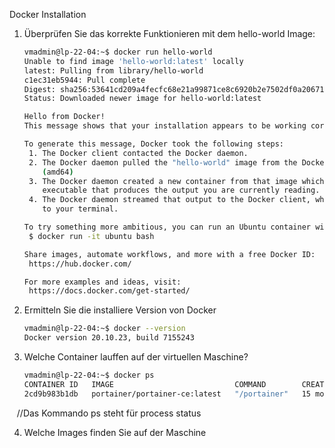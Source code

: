 Docker Installation



1. Überprüfen Sie das korrekte Funktionieren mit dem hello-world Image:
   
   ```bash
   vmadmin@lp-22-04:~$ docker run hello-world
   Unable to find image 'hello-world:latest' locally
   latest: Pulling from library/hello-world
   c1ec31eb5944: Pull complete 
   Digest: sha256:53641cd209a4fecfc68e21a99871ce8c6920b2e7502df0a20671c6fccc73a7c6
   Status: Downloaded newer image for hello-world:latest
   
   Hello from Docker!
   This message shows that your installation appears to be working correctly.
   
   To generate this message, Docker took the following steps:
    1. The Docker client contacted the Docker daemon.
    2. The Docker daemon pulled the "hello-world" image from the Docker Hub.
       (amd64)
    3. The Docker daemon created a new container from that image which runs the
       executable that produces the output you are currently reading.
    4. The Docker daemon streamed that output to the Docker client, which sent it
       to your terminal.
   
   To try something more ambitious, you can run an Ubuntu container with:
    $ docker run -it ubuntu bash
   
   Share images, automate workflows, and more with a free Docker ID:
    https://hub.docker.com/
   
   For more examples and ideas, visit:
    https://docs.docker.com/get-started/
   
   ```

2. Ermitteln Sie die installiere Version von Docker
   
   ```bash
   vmadmin@lp-22-04:~$ docker --version
   Docker version 20.10.23, build 7155243
   
   ```

3. Welche Container lauffen auf der virtuellen Maschine?
   
   ```bash
   vmadmin@lp-22-04:~$ docker ps
   CONTAINER ID   IMAGE                           COMMAND        CREATED         STATUS          PORTS                                                           NAMES
   2cd9b983b1db   portainer/portainer-ce:latest   "/portainer"   15 months ago   Up 14 minutes   8000/tcp, 9000/tcp, 0.0.0.0:9443->9443/tcp, :::9443->9443/tcp   portainer
   ```

        //Das Kommando ps steht für process status

4. Welche Images finden Sie auf der Maschine
   
   ```bash
   
   ```
